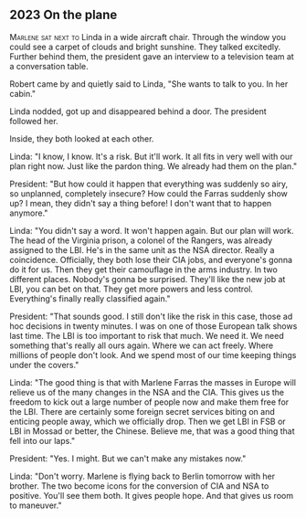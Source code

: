 
## **2023** On the plane

<span style="font-variant:small-caps;">Marlene sat next to </span> Linda in a wide aircraft chair.
Through the window you could see a carpet of clouds and bright sunshine.
They talked excitedly.
Further behind them, the president gave an interview to a television team at a conversation table.

Robert came by and quietly said to Linda, "She wants to talk to you.
In her cabin."

Linda nodded, got up and disappeared behind a door.
The president followed her.

Inside, they both looked at each other.

Linda: "I know, I know.
It's a risk.
But it'll work.
It all fits in very well with our plan right now.
Just like the pardon thing.
We already had them on the plan."

President: "But how could it happen that everything was suddenly so airy, so unplanned, completely insecure?
How could the Farras suddenly show up?
I mean, they didn't say a thing before!
I don't want that to happen anymore."

Linda: "You didn't say a word.
It won't happen again.
But our plan will work.
The head of the Virginia prison, a colonel of the Rangers, was already assigned to the LBI.
He's in the same unit as the NSA director.
Really a coincidence.
Officially, they both lose their CIA jobs, and everyone's gonna do it for us.
Then they get their camouflage in the arms industry.
In two different places.
Nobody's gonna be surprised.
They'll like the new job at LBI, you can bet on that.
They get more powers and less control.
Everything's finally really classified again."

President: "That sounds good.
I still don't like the risk in this case, those ad hoc decisions in twenty minutes.
I was on one of those European talk shows last time.
The LBI is too important to risk that much.
We need it.
We need something that's really all ours again.
Where we can act freely.
Where millions of people don't look.
And we spend most of our time keeping things under the covers."

Linda: "The good thing is that with Marlene Farras the masses in Europe will relieve us of the many changes in the NSA and the CIA.
This gives us the freedom to kick out a large number of people now and make them free for the LBI.
There are certainly some foreign secret services biting on and enticing people away, which we officially drop.
Then we get LBI in FSB or LBI in Mossad or better, the Chinese.
Believe me, that was a good thing that fell into our laps."

President: "Yes.
I might.
But we can't make any mistakes now."

Linda: "Don't worry.
Marlene is flying back to Berlin tomorrow with her brother.
The two become icons for the conversion of CIA and NSA to positive.
You'll see them both.
It gives people hope.
And that gives us room to maneuver."

